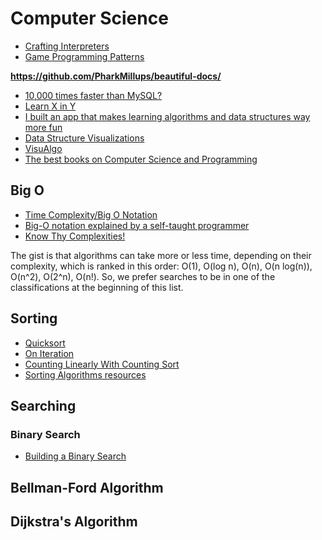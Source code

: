 # Computer Science

* [Crafting Interpreters](http://www.craftinginterpreters.com/contents.html)
* [Game Programming Patterns](http://gameprogrammingpatterns.com/introduction.html)

**https://github.com/PharkMillups/beautiful-docs/**

* [10,000 times faster than MySQL?](https://brigade.engineering/10-000-times-faster-than-mysql-7296389e74bb#.kw0f0r6ce)
* [Learn X in Y](https://learnxinyminutes.com/)
* [I built an app that makes learning algorithms and data structures way more fun](https://medium.freecodecamp.org/i-built-an-app-that-makes-learning-algorithms-and-data-structures-way-more-fun-46fbb8afacaf)
* [Data Structure Visualizations](https://www.cs.usfca.edu/~galles/visualization/Algorithms.html)
* [VisuAlgo](https://visualgo.net/en)
* [The best books on Computer Science and Programming](https://fivebooks.com/best-books/programming-computer-science-ana-bell/)

## Big O

* [Time Complexity/Big O Notation](https://medium.com/javascript-scene/time-complexity-big-o-notation-1a4310c3ee4b#.jhucyh6v5)
* [Big-O notation explained by a self-taught programmer](https://justin.abrah.ms/computer-science/big-o-notation-explained.html)
* [Know Thy Complexities!](http://bigocheatsheet.com/)

The gist is that algorithms can take more or less time, depending on their complexity, which is ranked in this order: O(1), O(log n), O(n), O(n log(n)), O(n^2), O(2^n), O(n!). So, we prefer searches to be in one of the classifications at the beginning of this list.

## Sorting

* [Quicksort](http://me.dt.in.th/page/Quicksort/)
* [On Iteration](http://www.informit.com/articles/article.aspx?p=1407357&seqNum=3)
* [Counting Linearly With Counting Sort](https://medium.com/basecs/counting-linearly-with-counting-sort-cd8516ae09b3)
* [Sorting Algorithms resources](https://github.com/no-stack-dub-sack/cs-playground-react/blob/master/RESOURCES.md)

## Searching

### Binary Search

* [Building a Binary Search](https://fluxusfrequency.github.io/blog/2014/01/31/building-a-binary-search/) 

## Bellman-Ford Algorithm

## Dijkstra's Algorithm

